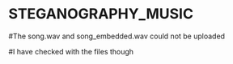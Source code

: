 # STEGANOGRAPHY_MUSIC

#The song.wav and song_embedded.wav could not be uploaded

#I have checked with the files though
